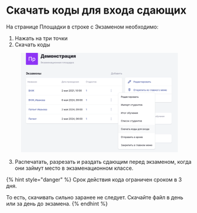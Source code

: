 # Скачать коды для входа сдающих

На странице Площадки в строке с Экзаменом необходимо:

1. Нажать на три точки
2. Скачать коды

<figure><img src="../.gitbook/assets/image (183).png" alt=""><figcaption></figcaption></figure>

3. Распечатать, разрезать и раздать сдающим перед экзаменом, когда они займут место в экзаменационном классе.

{% hint style="danger" %}
Срок действия кода ограничен сроком в 3 дня.&#x20;

То есть, скачивать сильно заранее не следует. Скачайте файл в день или за день до экзамена.
{% endhint %}
